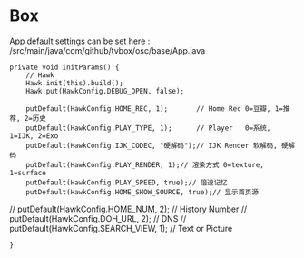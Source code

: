 # Box

App default settings can be set here :
/src/main/java/com/github/tvbox/osc/base/App.java

    private void initParams() {
        // Hawk
        Hawk.init(this).build();
        Hawk.put(HawkConfig.DEBUG_OPEN, false);

        putDefault(HawkConfig.HOME_REC, 1);       // Home Rec 0=豆瓣, 1=推荐, 2=历史
        putDefault(HawkConfig.PLAY_TYPE, 1);      // Player   0=系统, 1=IJK, 2=Exo
        putDefault(HawkConfig.IJK_CODEC, "硬解码");// IJK Render 软解码, 硬解码
        putDefault(HawkConfig.PLAY_RENDER, 1);// 渲染方式 0=texture, 1=surface
        putDefault(HawkConfig.PLAY_SPEED, true);// 倍速记忆
        putDefault(HawkConfig.HOME_SHOW_SOURCE, true);// 显示首页源
//        putDefault(HawkConfig.HOME_NUM, 2);       // History Number
//        putDefault(HawkConfig.DOH_URL, 2);        // DNS
//        putDefault(HawkConfig.SEARCH_VIEW, 1);    // Text or Picture

    }
